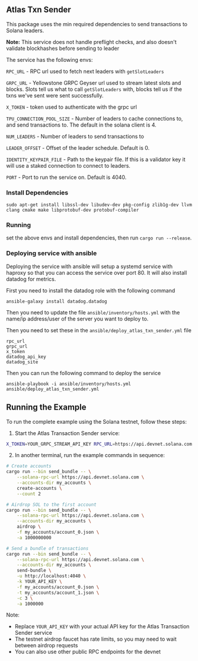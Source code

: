 ## Atlas Txn Sender

This package uses the min required dependencies to send transactions to Solana leaders.

**Note:** This service does not handle preflight checks, and also doesn't validate blockhashes before sending to leader

The service has the following envs:

`RPC_URL` - RPC url used to fetch next leaders with `getSlotLeaders`

`GRPC_URL` - Yellowstone GRPC Geyser url used to stream latest slots and blocks. Slots tell us what to call `getSlotLeaders` with, blocks tell us if the txns we've sent were sent successfully.

`X_TOKEN` - token used to authenticate with the grpc url

`TPU_CONNECTION_POOL_SIZE` - Number of leaders to cache connections to, and send transactions to. The default in the solana client is 4.

`NUM_LEADERS` - Number of leaders to send transactions to

`LEADER_OFFSET` - Offset of the leader schedule. Default is 0. 

`IDENTITY_KEYPAIR_FILE` - Path to the keypair file. If this is a validator key it will use a staked connection to connect to leaders.

`PORT` - Port to run the service on. Default is 4040.

### Install Dependencies

`sudo apt-get install libssl-dev libudev-dev pkg-config zlib1g-dev llvm clang cmake make libprotobuf-dev protobuf-compiler`

### Running

set the above envs and install dependencies, then run `cargo run --release`. 

### Deploying service with ansible

Deploying the service with ansible will setup a systemd service with haproxy so that you can access the service over port 80.
It will also install datadog for metrics.

First you need to install the datadog role with the following command

```
ansible-galaxy install datadog.datadog
```

Then you need to update the file `ansible/inventory/hosts.yml` with the name/ip address/user of the server you want to deploy to.

Then you need to set these in the `ansible/deploy_atlas_txn_sender.yml` file

```
rpc_url
grpc_url
x_token
datadog_api_key
datadog_site
```

Then you can run the following command to deploy the service

```
ansible-playbook -i ansible/inventory/hosts.yml ansible/deploy_atlas_txn_sender.yml
```

## Running the Example

To run the complete example using the Solana testnet, follow these steps:

1. Start the Atlas Transaction Sender service:
```bash
X_TOKEN=YOUR_GRPC_STREAM_API_KEY RPC_URL=https://api.devnet.solana.com GRPC_URL=YOUR_STREAM_GRPC_URL cargo run --release
```

2. In another terminal, run the example commands in sequence:
```bash
# Create accounts
cargo run --bin send_bundle -- \
    --solana-rpc-url https://api.devnet.solana.com \
    --accounts-dir my_accounts \
    create-accounts \
    --count 2

# Airdrop SOL to the first account
cargo run --bin send_bundle -- \
    --solana-rpc-url https://api.devnet.solana.com \
    --accounts-dir my_accounts \
    airdrop \
    -f my_accounts/account_0.json \
    -a 1000000000

# Send a bundle of transactions
cargo run --bin send_bundle -- \
    --solana-rpc-url https://api.devnet.solana.com \
    --accounts-dir my_accounts \
    send-bundle \
    -u http://localhost:4040 \
    -k YOUR_API_KEY \
    -f my_accounts/account_0.json \
    -t my_accounts/account_1.json \
    -c 3 \
    -a 1000000
```

Note: 
- Replace `YOUR_API_KEY` with your actual API key for the Atlas Transaction Sender service
- The testnet airdrop faucet has rate limits, so you may need to wait between airdrop requests
- You can also use other public RPC endpoints for the devnet